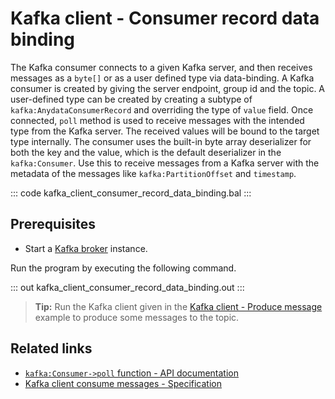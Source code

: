# Kafka client - Consumer record data binding

The Kafka consumer connects to a given Kafka server, and then receives messages as a `byte[]` or as a user defined type via data-binding. A Kafka consumer is created by giving the server endpoint, group id and the topic. A user-defined type can be created by creating a subtype of `kafka:AnydataConsumerRecord` and overriding the type of `value` field. Once connected, `poll` method is used to receive messages with the intended type from the Kafka server. The received values will be bound to the target type internally. The consumer uses the built-in byte array deserializer for both the key and the value, which is the default deserializer in the `kafka:Consumer`. Use this to receive messages from a Kafka server with the metadata of the messages like `kafka:PartitionOffset` and `timestamp`.

::: code kafka_client_consumer_record_data_binding.bal :::

## Prerequisites
- Start a [Kafka broker](https://kafka.apache.org/quickstart) instance.

Run the program by executing the following command.

::: out kafka_client_consumer_record_data_binding.out :::

>**Tip:** Run the Kafka client given in the [Kafka client - Produce message](/learn/by-example/kafka-client-produce-message) example to produce some messages to the topic.

## Related links
- [`kafka:Consumer->poll` function - API documentation](https://lib.ballerina.io/ballerinax/kafka/latest/clients/Consumer#poll)
- [Kafka client consume messages - Specification](https://github.com/ballerina-platform/module-ballerinax-kafka/blob/master/docs/spec/spec.md#422-consume-messages)
